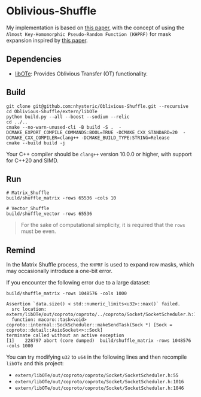 # Oblivious-Shuffle

My implementation is based on [this paper](https://eprint.iacr.org/2019/1340), with the concept of using the `Almost Key-Homomorphic Pseudo-Random Function (KHPRF)` for mask expansion inspired by [this paper](https://ieeexplore.ieee.org/document/10159165).

## Dependencies

- [libOTe](https://github.com/osu-crypto/libOTe): Provides Oblivious Transfer (OT) functionality.

## Build

```shell
git clone git@github.com:nhysteric/Oblivious-Shuffle.git --recursive
cd Oblivious-Shuffle/extern/libOTe
python build.py --all --boost --sodium --relic
cd ../..
cmake --no-warn-unused-cli -B build -S .  -DCMAKE_EXPORT_COMPILE_COMMANDS:BOOL=TRUE -DCMAKE_CXX_STANDARD=20  -DCMAKE_CXX_COMPILER=clang++ -DCMAKE_BUILD_TYPE:STRING=Release
cmake --build build -j
```

Your C++ compiler should be `clang++` version 10.0.0 or higher, with support for C++20 and SIMD.

## Run

```shell
# Matrix_Shuffle
build/shuffle_matrix -rows 65536 -cols 10

# Vector_Shuffle
build/shuffle_vector -rows 65536
```

> For the sake of computational simplicity, it is required that the `rows` must be even.

## Remind

In the Matrix Shuffle process, the `KHPRF` is used to expand row masks, which may occasionally introduce a one-bit error.

If you encounter the following error due to a large dataset:

```shell
build/shuffle_matrix -rows 1048576 -cols 1000

Assertion `data.size() < std::numeric_limits<u32>::max()` failed.
  src location: extern/libOTe/out/coproto/coproto/../coproto/Socket/SocketScheduler.h:1016
  function: macoro::task<void> coproto::internal::SockScheduler::makeSendTask(Sock *) [Sock = coproto::detail::AsioSocket<>::Sock]
terminate called without an active exception
[1]    228797 abort (core dumped)  build/shuffle_matrix -rows 1048576 -cols 1000
```

You can try modifying `u32` to `u64` in the following lines and then recompile `libOTe` and this project:

- `extern/libOTe/out/coproto/coproto/Socket/SocketScheduler.h:55`
- `extern/libOTe/out/coproto/coproto/Socket/SocketScheduler.h:1016`
- `extern/libOTe/out/coproto/coproto/Socket/SocketScheduler.h:1046`

